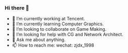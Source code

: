 ### Hi there 👋

<!--
**zjdx1998/zjdx1998** is a ✨ _special_ ✨ repository because its `README.md` (this file) appears on your GitHub profile.

Here are some ideas to get you started:

- 🔭 I’m currently working on ...
- 🌱 I’m currently learning ...
- 👯 I’m looking to collaborate on ...
- 🤔 I’m looking for help with ...
- 💬 Ask me about ...
- 📫 How to reach me: ...
- 😄 Pronouns: ...
- ⚡ Fun fact: ...
-->

- 🔭 I’m currently working at Tencent.
- 🌱 I’m currently learning Computer Graphics.
- 👯 I’m looking to collaborate on Game Making. 
- 🤔 I’m looking for help with CG and Network Architect.
- 💬 Ask me about anything.
- 📫 How to reach me: wechat: zjdx_1998
<!--
- 😄 Pronouns: ...
- ⚡ Fun fact: ...
-->
